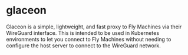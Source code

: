 # glaceon

Glaceon is a simple, lightweight, and fast proxy to Fly Machines via their WireGuard interface. This is intended to be used in Kubernetes environments to let you connect to Fly Machines without needing to configure the host server to connect to the WireGuard network.
